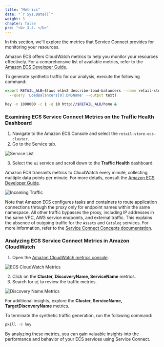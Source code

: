 ```yaml
---
title: "Metrics"
date: "`r Sys.Date()`"
weight: 3
chapter: false
pre: "<b> 3.3. </b>"
---
```


In this section, we'll explore the metrics that Service Connect provides for monitoring your resources.

Amazon ECS offers CloudWatch metrics to help you monitor your resources effectively. For a comprehensive list of available metrics, refer to the [Amazon ECS Developer Guide](https://docs.aws.amazon.com/AmazonECS/latest/developerguide/available-metrics.html).

To generate synthetic traffic for our analysis, execute the following command:

```bash
export RETAIL_ALB=$(aws elbv2 describe-load-balancers --name retail-store-ecs-ui \
  --query 'LoadBalancers[0].DNSName' --output text)

hey -n 1000000 -c 1 -q 10 http://$RETAIL_ALB/home &
```

### Examining ECS Service Connect Metrics on the Traffic Health Dashboard

1. Navigate to the Amazon ECS Console and select the `retail-store-ecs-cluster`.
2. Go to the Service tab.

![Service List](/images/3-service-connect/3-metrics/image.png)

3. Select the `ui` service and scroll down to the **Traffic Health** dashboard.

Amazon ECS transmits metrics to CloudWatch every minute, collecting multiple data points per minute. For more details, consult the [Amazon ECS Developer Guide](https://docs.aws.amazon.com/AmazonECS/latest/developerguide/available-metrics.html).

![Incoming Traffic](/images/3-service-connect/3-metrics/image-1.png)

Note that Amazon ECS configures tasks and containers to route application connections through the proxy only for endpoint names within the same namespace. All other traffic bypasses the proxy, including IP addresses in the same VPC, AWS service endpoints, and external traffic. This explains the absence of outgoing traffic for the `Assets` and `Catalog` services. For more information, refer to the [Service Connect Concepts documentation](https://docs.aws.amazon.com/AmazonECS/latest/developerguide/service-connect-concepts-deploy.html#service-connect-concepts-proxy).

### Analyzing ECS Service Connect Metrics in Amazon CloudWatch

1. Open the [Amazon CloudWatch metrics console](https://console.aws.amazon.com/cloudwatch/home#metricsV2?graph=~(view~'timeSeries~stacked~false~stat~'Average~period~300)&namespace=~'AWS*2fECS).

![ECS CloudWatch Metrics](/images/3-service-connect/3-metrics/image-2.png)

2. Click on the **Cluster, DiscoveryName, ServiceName** metrics.
3. Search for `ui` to review the traffic metrics.

![Discovery Name Metrics](/images/3-service-connect/3-metrics/image-3.png)

For additional insights, explore the **Cluster, ServiceName, TargetDiscoveryName** metrics.

To terminate the synthetic traffic generation, run the following command:

```bash
pkill -9 hey
```

By analyzing these metrics, you can gain valuable insights into the performance and behavior of your ECS services using Service Connect.